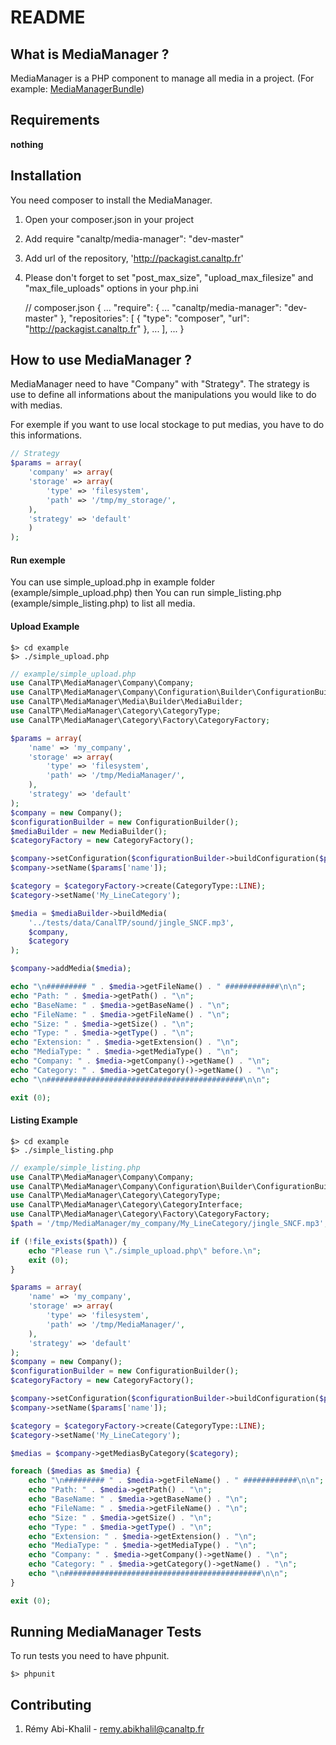 README
======

What is MediaManager ?
-----------------------

MediaManager is a PHP component to manage all media in a project.
(For example: [MediaManagerBundle](http://hg.prod.canaltp.fr/ctp/MediaManagerBundle.git/summary))


Requirements
-------------

__nothing__

Installation
-------------

You need composer to install the MediaManager.

1. Open your composer.json in your project
2. Add require "canaltp/media-manager": "dev-master"
3. Add url of the repository, 'http://packagist.canaltp.fr'
4. Please don't forget to set "post_max_size", "upload_max_filesize" and "max_file_uploads" options in your php.ini

    // composer.json
    {
        ...
        "require": {
            ...
            "canaltp/media-manager": "dev-master"
        },
        "repositories": [
            {
                "type": "composer",
                "url": "http://packagist.canaltp.fr"
            },
            ...
        ],
        ...
    }

How to use MediaManager ?
--------------------------

MediaManager need to have "Company" with "Strategy".
The strategy is use to define all informations about the manipulations
 you would like to do with medias.

 For exemple if you want to use local stockage to put medias, you have to do
  this informations.
```php
// Strategy
$params = array(
    'company' => array(
    'storage' => array(
        'type' => 'filesystem',
        'path' => '/tmp/my_storage/',
    ),
    'strategy' => 'default'
    )
);
```

#### Run exemple ####

You can use simple_upload.php in example folder (example/simple_upload.php) then
You can run simple_listing.php (example/simple_listing.php) to list all media.



#### Upload Example ####
```Shell
$> cd example
$> ./simple_upload.php
```

```php
// example/simple_upload.php
use CanalTP\MediaManager\Company\Company;
use CanalTP\MediaManager\Company\Configuration\Builder\ConfigurationBuilder;
use CanalTP\MediaManager\Media\Builder\MediaBuilder;
use CanalTP\MediaManager\Category\CategoryType;
use CanalTP\MediaManager\Category\Factory\CategoryFactory;

$params = array(
    'name' => 'my_company',
    'storage' => array(
        'type' => 'filesystem',
        'path' => '/tmp/MediaManager/',
    ),
    'strategy' => 'default'
);
$company = new Company();
$configurationBuilder = new ConfigurationBuilder();
$mediaBuilder = new MediaBuilder();
$categoryFactory = new CategoryFactory();

$company->setConfiguration($configurationBuilder->buildConfiguration($params));
$company->setName($params['name']);

$category = $categoryFactory->create(CategoryType::LINE);
$category->setName('My_LineCategory');

$media = $mediaBuilder->buildMedia(
    '../tests/data/CanalTP/sound/jingle_SNCF.mp3',
    $company,
    $category
);

$company->addMedia($media);

echo "\n######### " . $media->getFileName() . " ############\n\n";
echo "Path: " . $media->getPath() . "\n";
echo "BaseName: " . $media->getBaseName() . "\n";
echo "FileName: " . $media->getFileName() . "\n";
echo "Size: " . $media->getSize() . "\n";
echo "Type: " . $media->getType() . "\n";
echo "Extension: " . $media->getExtension() . "\n";
echo "MediaType: " . $media->getMediaType() . "\n";
echo "Company: " . $media->getCompany()->getName() . "\n";
echo "Category: " . $media->getCategory()->getName() . "\n";
echo "\n############################################\n\n";

exit (0);
```


#### Listing Example ####

```Shell
$> cd example
$> ./simple_listing.php
```

```php
// example/simple_listing.php
use CanalTP\MediaManager\Company\Company;
use CanalTP\MediaManager\Company\Configuration\Builder\ConfigurationBuilder;
use CanalTP\MediaManager\Category\CategoryType;
use CanalTP\MediaManager\Category\CategoryInterface;
use CanalTP\MediaManager\Category\Factory\CategoryFactory;
$path = '/tmp/MediaManager/my_company/My_LineCategory/jingle_SNCF.mp3';

if (!file_exists($path)) {
    echo "Please run \"./simple_upload.php\" before.\n";
    exit (0);
}

$params = array(
    'name' => 'my_company',
    'storage' => array(
        'type' => 'filesystem',
        'path' => '/tmp/MediaManager/',
    ),
    'strategy' => 'default'
);
$company = new Company();
$configurationBuilder = new ConfigurationBuilder();
$categoryFactory = new CategoryFactory();

$company->setConfiguration($configurationBuilder->buildConfiguration($params));
$company->setName($params['name']);

$category = $categoryFactory->create(CategoryType::LINE);
$category->setName('My_LineCategory');

$medias = $company->getMediasByCategory($category);

foreach ($medias as $media) {
    echo "\n######### " . $media->getFileName() . " ############\n\n";
    echo "Path: " . $media->getPath() . "\n";
    echo "BaseName: " . $media->getBaseName() . "\n";
    echo "FileName: " . $media->getFileName() . "\n";
    echo "Size: " . $media->getSize() . "\n";
    echo "Type: " . $media->getType() . "\n";
    echo "Extension: " . $media->getExtension() . "\n";
    echo "MediaType: " . $media->getMediaType() . "\n";
    echo "Company: " . $media->getCompany()->getName() . "\n";
    echo "Category: " . $media->getCategory()->getName() . "\n";
    echo "\n############################################\n\n";
}

exit (0);
```


Running MediaManager Tests
---------------------------

To run tests you need to have phpunit.

```Shell
$> phpunit
```

Contributing
-------------

1. Rémy Abi-Khalil - remy.abikhalil@canaltp.fr
